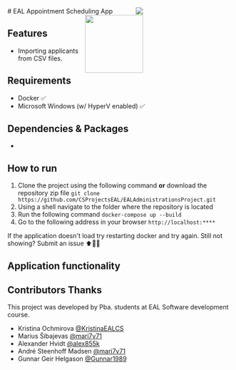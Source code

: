 <img style="margin-right: 200px;float:right;" src="https://img.shields.io/badge/development%20status-active-brightgreen.svg"  align="right">
# EAL Appointment Scheduling App

<img style="margin-right: 200px;float:right;" src="https://octodex.github.com/images/daftpunktocat-thomas.gif" width="130" align="right">

## Features
- Importing applicants from CSV files.

## Requirements
* Docker ✅
* Microsoft Windows (w/ HyperV enabled) ✅

## Dependencies & Packages
- 

## How to run
1. Clone the project using the  following command **or** download the repository zip file
`git clone https://github.com/CSProjectsEAL/EALAdministrationsProject.git`
1. Using a shell navigate to the folder where the repository is located
1. Run the following command
`docker-compose up --build`
1. Go to the following address in your browser
`http://localhost:****`

If the application doesn't load try restarting docker and try again. Still not showing? Submit an issue ⬆️👍🏻

## Application functionality

## Contributors Thanks
This project was developed by Pba. students at EAL Software development course.

- Kristina Ochmirova <a href="https://github.com/KristinaEALCS">@KristinaEALCS</a>
- Marius Šibajevas <a href="https://github.com/mari7v71">@mari7v71</a>
- Alexander Hvidt <a href="https://github.com/alex855k">@alex855k</a>
- André Steenhoff Madsen <a href="https://github.com/andr9528">@mari7v71</a>
- Gunnar Geir Helgason <a href="https://github.com/Gunnar1989">@Gunnar1989</a> 
